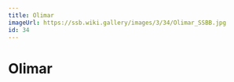 ```yaml
---
title: Olimar
imageUrl: https://ssb.wiki.gallery/images/3/34/Olimar_SSBB.jpg
id: 34
---
```


# Olimar
  